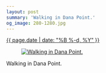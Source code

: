 ```yaml
---
layout: post
summary: 'Walking in Dana Point.'
og_image: 280-1280.jpg
---
```


<div class="post">
 <time>
  <a href="/280">
   {{ page.date | date: "%B %-d, %Y" }}
  </a>
 </time>
 <a href="/280">
  <figure data-taken="1/31/2014">
   <img alt="Walking in Dana Point." sizes="(min-width: 700px) 50vw, calc(100vw - 2rem)" src="{{ site.assets_url }}/280-640.jpg" srcset="{{ site.assets_url }}/280-1280.jpg 1280w, {{ site.assets_url }}/280-960.jpg 960w, {{ site.assets_url }}/280-640.jpg 640w, {{ site.assets_url }}/280-320.jpg 320w"/>
  </figure>
 </a>
 <span>
  Walking in Dana Point.
 </span>
</div>
